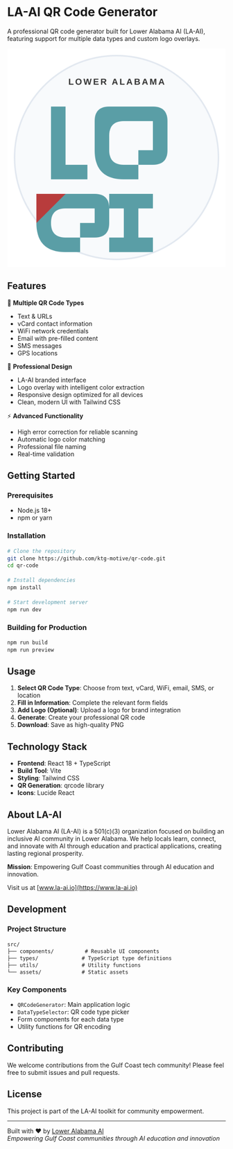 # LA-AI QR Code Generator

A professional QR code generator built for Lower Alabama AI (LA-AI), featuring support for multiple data types and custom logo overlays.

![LA-AI Logo](src/assets/la-ai-logo.svg)

## Features

🎯 **Multiple QR Code Types**
- Text & URLs
- vCard contact information
- WiFi network credentials
- Email with pre-filled content
- SMS messages
- GPS locations

🎨 **Professional Design**
- LA-AI branded interface
- Logo overlay with intelligent color extraction
- Responsive design optimized for all devices
- Clean, modern UI with Tailwind CSS

⚡ **Advanced Functionality**
- High error correction for reliable scanning
- Automatic logo color matching
- Professional file naming
- Real-time validation

## Getting Started

### Prerequisites
- Node.js 18+ 
- npm or yarn

### Installation

```bash
# Clone the repository
git clone https://github.com/ktg-motive/qr-code.git
cd qr-code

# Install dependencies
npm install

# Start development server
npm run dev
```

### Building for Production

```bash
npm run build
npm run preview
```

## Usage

1. **Select QR Code Type**: Choose from text, vCard, WiFi, email, SMS, or location
2. **Fill in Information**: Complete the relevant form fields
3. **Add Logo (Optional)**: Upload a logo for brand integration
4. **Generate**: Create your professional QR code
5. **Download**: Save as high-quality PNG

## Technology Stack

- **Frontend**: React 18 + TypeScript
- **Build Tool**: Vite
- **Styling**: Tailwind CSS
- **QR Generation**: qrcode library
- **Icons**: Lucide React

## About LA-AI

Lower Alabama AI (LA-AI) is a 501(c)(3) organization focused on building an inclusive AI community in Lower Alabama. We help locals learn, connect, and innovate with AI through education and practical applications, creating lasting regional prosperity.

**Mission**: Empowering Gulf Coast communities through AI education and innovation.

Visit us at [www.la-ai.io](https://www.la-ai.io)

## Development

### Project Structure
```
src/
├── components/          # Reusable UI components
├── types/              # TypeScript type definitions
├── utils/              # Utility functions
└── assets/             # Static assets
```

### Key Components
- `QRCodeGenerator`: Main application logic
- `DataTypeSelector`: QR code type picker
- Form components for each data type
- Utility functions for QR encoding

## Contributing

We welcome contributions from the Gulf Coast tech community! Please feel free to submit issues and pull requests.

## License

This project is part of the LA-AI toolkit for community empowerment.

---

Built with ❤️ by [Lower Alabama AI](https://www.la-ai.io)  
*Empowering Gulf Coast communities through AI education and innovation*
